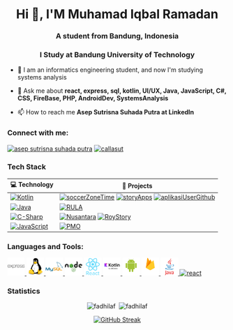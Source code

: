 <!--
**Asep Sutrisna Suhada Putra/Asut** is a ✨ _special_ ✨ repository because its `README.md` (this file) appears on your GitHub profile.

Here are some ideas to get you started:

- 🔭 I’m currently working on ...
- 🌱 I’m currently learning ...
- 👯 I’m looking to collaborate on ...
- 🤔 I’m looking for help with ...
- 💬 Ask me about ...
- 📫 How to reach me: ...
- 😄 Pronouns: ...
- ⚡ Fun fact: ...
-->

<div align="center">
    <h1>Hi 👋, I'M Muhamad Iqbal Ramadan</h1>
    <h3>A student from Bandung, Indonesia</h3>
  <h3>I Study at Bandung University of Technology</h3>
</div>

- 🌱 I am an informatics engineering student, and now I'm studying systems analysis

- 💬 Ask me about **react, express, sql, kotlin, UI/UX, Java, JavaScript, C#, CSS, FireBase, PHP, AndroidDev, SystemsAnalysis**

- 📫 How to reach me **Asep Sutrisna Suhada Putra at LinkedIn**

### Connect with me:
<a href="https://www.linkedin.com/in/asep-sutrisna-suhada-putra/" target="blank"><img align="center" src="https://raw.githubusercontent.com/rahuldkjain/github-profile-readme-generator/master/src/images/icons/Social/linked-in-alt.svg" alt="asep sutrisna suhada putra" height="30" width="40" /></a>
<a href="https://www.instagram.com/callasut/" target="blank"><img align="center" src="https://raw.githubusercontent.com/rahuldkjain/github-profile-readme-generator/master/src/images/icons/Social/instagram.svg" alt="callasut" height="30" width="40" /></a>

### Tech Stack
<!-- START OF PROFILE STACK, DO NOT REMOVE -->
| 💻 **Technology** | 🚀 **Projects** |
| - | - |
| [![Kotlin](https://img.shields.io/static/v1?label=&message=Kotlin&color=7FD6EA&logo=kotlin&logoColor=FFFFFF)](https://kotlinlang.org/) | [![soccerZoneTime](https://img.shields.io/static/v1?label=&message=soccerZoneTime&color=000605&logo=github&logoColor=FFFFFF&labelColor=000605)](https://github.com/AxsevSutrisna/SoccerZoneTimeCompose) [![storyApps](https://img.shields.io/static/v1?label=&message=storyApps&color=000605&logo=github&logoColor=FFFFFF&labelColor=000605)](https://github.com/AxsevSutrisna/StoryApps) [![aplikasiUserGithub](https://img.shields.io/static/v1?label=&message=aplikasiUserGithub&color=000605&logo=github&logoColor=FFFFFF&labelColor=000605)](https://github.com/AxsevSutrisna/AplikasiGithubUser) |
| [![Java](https://img.shields.io/static/v1?label=&message=Java&color=3178C6&logo=java&logoColor=FFFFFF)](https://www.java.com/) | [![RULA](https://img.shields.io/static/v1?label=&message=RULA&color=000605&logo=github&logoColor=FFFFFF&labelColor=000605)](https://github.com/AxsevSutrisna/RULA)  |
| [![C-Sharp](https://img.shields.io/static/v1?label=&message=C-Sharp&color=007396&logo=c-sharp&logoColor=FFFFFF)](https://dotnet.microsoft.com/en-us/languages/csharp) | [![Nusantara](https://img.shields.io/static/v1?label=&message=Gemastik-Nusantara&color=000605&logo=github&logoColor=FFFFFF&labelColor=000605)](https://github.com/AxsevSutrisna/GemastikProject-Game-Development) [![RoyStory](https://img.shields.io/static/v1?label=&message=RoyStory&color=000605&logo=github&logoColor=FFFFFF&labelColor=000605)](https://github.com/AxsevSutrisna/Roy_Story_EscapeTheJungle) |
| [![JavaScript](https://img.shields.io/static/v1?label=&message=javascript&color=007396&logo=javascript&logoColor=FFFFFF)](https://www.javascript.com/) |  [![PMO](https://img.shields.io/static/v1?label=&message=ProjectManagementOffice&color=000605&logo=github&logoColor=FFFFFF&labelColor=000605)](https://github.com/AxsevSutrisna/Project_Management_Office) |
<!-- END OF PROFILE STACK, DO NOT REMOVE -->



### Languages and Tools:
<p align="left"> 
    <a href="https://expressjs.com" target="_blank" rel="noreferrer"> 
        <img src="https://raw.githubusercontent.com/devicons/devicon/master/icons/express/express-original-wordmark.svg" alt="express" width="40" height="40"/>
    </a> 
    <a href="https://www.linux.org/" target="_blank" rel="noreferrer"> 
        <img src="https://raw.githubusercontent.com/devicons/devicon/master/icons/linux/linux-original.svg" alt="linux" width="40" height="40"/> 
    </a> 
    <a href="https://www.mysql.com/" target="_blank" rel="noreferrer"> 
        <img src="https://raw.githubusercontent.com/devicons/devicon/master/icons/mysql/mysql-original-wordmark.svg" alt="mysql" width="40" height="40"/> 
    </a> 
    <a href="https://nodejs.org" target="_blank" rel="noreferrer"> 
        <img src="https://raw.githubusercontent.com/devicons/devicon/master/icons/nodejs/nodejs-original-wordmark.svg" alt="nodejs" width="40" height="40"/> 
    </a> 
    <a href="https://reactjs.org/" target="_blank" rel="noreferrer"> 
        <img src="https://raw.githubusercontent.com/devicons/devicon/master/icons/react/react-original-wordmark.svg" alt="react" width="40" height="40"/> 
    </a>
  <a href="https://kotlinlang.org/" target="_blank" rel="noreferrer"> 
        <img src="https://raw.githubusercontent.com/devicons/devicon/master/icons/kotlin/kotlin-original-wordmark.svg" alt="react" width="40" height="40"/> 
    </a>
    <a href="https://www.android.com/" target="_blank" rel="noreferrer"> 
        <img src="https://raw.githubusercontent.com/devicons/devicon/master/icons/android/android-original-wordmark.svg" alt="react" width="40" height="40"/> 
    </a>
    <a href="https://firebase.google.com/" target="_blank" rel="noreferrer"> 
        <img src="https://raw.githubusercontent.com/devicons/devicon/master/icons/firebase/firebase-original-wordmark.svg" alt="react" width="40" height="40"/> 
    </a>
     <a href="https://www.java.com/" target="_blank" rel="noreferrer"> 
        <img src="https://raw.githubusercontent.com/devicons/devicon/master/icons/java/java-original-wordmark.svg" alt="react" width="40" height="40"/> 
    </a>
     <a href="https://www.javascript.com/" target="_blank" rel="noreferrer"> 
        <img src="https://raw.githubusercontent.com/devicons/devicon/master/icons/javascript/javascript-original-wordmark.svg" alt="react" width="40" height="40"/> 
    </a>
</p>

### Statistics
<div align="center">
    <div>
        <img src="https://github-readme-stats.vercel.app/api/top-langs?username=MIqbalRamadan&show_icons=true&locale=en&layout=compact&theme=nord&hide_border=true" alt="fadhilaf" />&nbsp;
        <img src="https://github-readme-stats.vercel.app/api?username=MIqbalRamadan&show_icons=true&locale=en&theme=nord&hide_border=true" alt="fadhilaf" />
    </div>
    
[![GitHub Streak](https://streak-stats.demolab.com?user=MIqbalRamadan&theme=nord&hide_border=true&date_format=j%20M%5B%20Y%5D)](https://git.io/streak-stats)
</div>   
